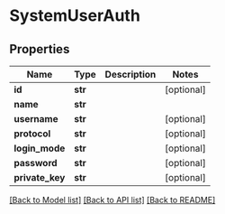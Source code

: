 # SystemUserAuth

## Properties
Name | Type | Description | Notes
------------ | ------------- | ------------- | -------------
**id** | **str** |  | [optional] 
**name** | **str** |  | 
**username** | **str** |  | [optional] 
**protocol** | **str** |  | [optional] 
**login_mode** | **str** |  | [optional] 
**password** | **str** |  | [optional] 
**private_key** | **str** |  | [optional] 

[[Back to Model list]](../README.md#documentation-for-models) [[Back to API list]](../README.md#documentation-for-api-endpoints) [[Back to README]](../README.md)



